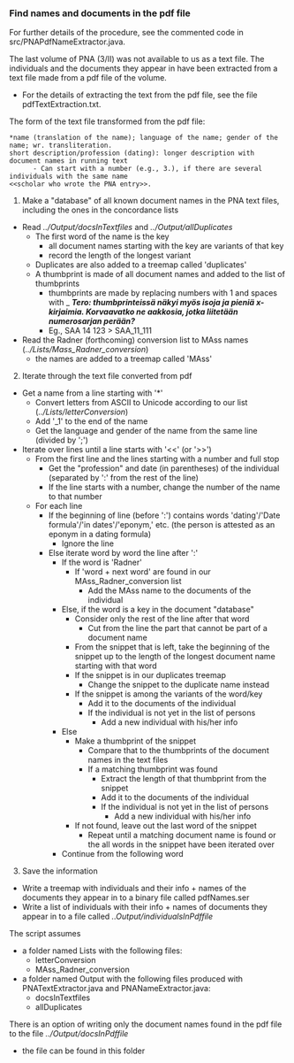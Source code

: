 ### Find names and documents in the pdf file

For further details of the procedure, see the commented code in src/PNAPdfNameExtractor.java.

The last volume of PNA (3/II) was not available to us as a text file. The individuals and the documents they appear in have been extracted from a text file made from a pdf file of the volume.
* For the details of extracting the text from the pdf file, see the file pdfTextExtraction.txt.

The form of the text file transformed from the pdf file:
```
*name (translation of the name); language of the name; gender of the name; wr. transliteration.
short description/profession (dating): longer description with document names in running text
      - Can start with a number (e.g., 3.), if there are several individuals with the same name 
<<scholar who wrote the PNA entry>>.
```

1. Make a "database" of all known document names in the PNA text files, including the ones in the concordance lists
* Read _../Output/docsInTextfiles_ and _../Output/allDuplicates_
	* The first word of the name is the key
		* all document names starting with the key are variants of that key
		* record the length of the longest variant
	* Duplicates are also added to a treemap called 'duplicates'
	* A thumbprint is made of all document names and added to the list of thumbprints
	  * thumbprints are made by replacing numbers with 1 and spaces with _ ***Tero: thumbprinteissä näkyi myös isoja ja pieniä x-kirjaimia. Korvaavatko ne aakkosia, jotka liitetään numerosarjan perään?***
	  * Eg., SAA 14 123 > SAA_11_111
* Read the Radner (forthcoming) conversion list to MAss names (_../Lists/Mass_Radner_conversion_)
  * the names are added to a treemap called 'MAss'
2. Iterate through the text file converted from pdf
* Get a name from a line starting with '*'
	* Convert letters from ASCII to Unicode according to our list (_../Lists/letterConversion_)
	* Add '_1' to the end of the name
	* Get the language and gender of the name from the same line (divided by ';')
* Iterate over lines until a line starts with '<<' (or '>>')
	* From the first line and the lines starting with a number and full stop 
		* Get the "profession" and date (in parentheses) of the individual 
			(separated by ':' from the rest of the line)
		 * If the line starts with a number, change the number of the name to that number
	*  For each line
		* If the beginning of line (before ':') contains words 'dating'/'Date formula'/'in dates'/'eponym,' etc. (the person is attested as an eponym in a dating formula)
			* Ignore the line
		* Else iterate word by word the line after ':' 
			* If the word is 'Radner'
				* If 'word + next word' are found in our MAss_Radner_conversion list
					* Add the MAss name to the documents of the individual
			* Else, if the word is a key in the document "database"
				* Consider only the rest of the line after that word
					* Cut from the line the part that cannot be part of a document name
				* From the snippet that is left, take the beginning of the snippet up to the length of the longest document name starting with that word
				* If the snippet is in our duplicates treemap
					* Change the snippet to the duplicate name instead
				* If the snippet is among the variants of the word/key
					* Add it to the documents of the individual
					* If the individual is not yet in the list of persons
						* Add a new individual with his/her info
			* Else
				* Make a thumbprint of the snippet 
					* Compare that to the thumbprints of the document names in the text files
					* If a matching thumbprint was found
						* Extract the length of that thumbprint from the snippet 
						* Add it to the documents of the individual
						* If the individual is not yet in the list of persons
							* Add a new individual with his/her info
				* If not found, leave out the last word of the snippet
					* Repeat until a matching document name is found or the all words in the 
					snippet have been iterated over
			* Continue from the following word
3. Save the information 
* Write a treemap with individuals and their info + names of the documents they appear in to a binary file called pdfNames.ser
* Write a list of individuals with their info + names of documents they appear in to a file called _..Output/individualsInPdffile_

The script assumes 
* a folder named Lists with the following files:
     * letterConversion
     * MAss_Radner_conversion
* a folder named Output with the following files produced with PNATextExtractor.java and PNANameExtractor.java:
     * docsInTextfiles
     * allDuplicates

There is an option of writing only the document names found in the pdf file to the file _../Output/docsInPdffile_
* the file can be found in this folder
